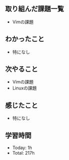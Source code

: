 ## 取り組んだ課題一覧
- Vimの課題
## わかったこと
- 特になし
## 次やること
- Vimの課題
- Linuxの課題
## 感じたこと
- 特になし
## 学習時間
- Today: 1h
- Total: 217h
<!--
```toggl
LIST
FROM 2024-05-07 TO 2024-05-07
INCLUDE PROJECTS "HappinessChain", "Self-Study"
```
```toggl
SUMMARY
FROM 2024-01-01 TO 2024-05-07
INCLUDE PROJECTS "HappinessChain", "Self-Study"
```
-->